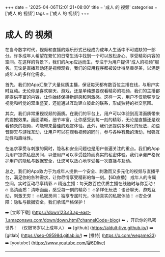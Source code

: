 +++
date = '2025-04-06T12:01:21+08:00'
title = '成人 的 视频'
categories = ['成人 的 视频']
tags = ['成人 的 视频']
+++

# 成人 的 视频

在当今数字时代，视频和直播的娱乐形式已经成为成年人生活中不可或缺的一部分。许多成年人希望在繁忙的日常生活中找到一个可以放松身心、享受精彩内容的空间。在这样的背景下，我们的App应运而生，专注于为用户提供“成人的视频”服务。无论是直播互动还是视频观看，我们的应用程序都被设计得尽善尽美，以满足成年人的多样化需求。

首先，我们的App汇聚了大量优质主播，保证每天都有数百位主播在线，与用户实时互动。无论你是喜欢聊天、游戏，还是单纯想要观看精彩的视频，我们的主播都能提供丰富的内容，让你始终保持新鲜感和刺激感。这样一来，用户不仅能够享受视觉和听觉的双重盛宴，还能通过互动建立彼此的联系，形成独特的社交氛围。

其次，我们非常重视视频的画质。在我们的平台上，用户可以体验到高清画质带来的震撼效果。画面清晰，细节丰富，让你感受到每一刻的精彩，无论是直播还是观看预录的视频，均能带来最佳的观赏体验。此外，我们还提供多样化的玩法，如语音聊天与游戏互动，让用户可以在观看视频的同时，参与各种有趣的活动，增强互动性和趣味性。

在追求享受与刺激的同时，隐私和安全问题也是用户普遍关注的重点。我们的App为用户提供私密房间，以便用户可以享受独特而真实的私密体验。我们承诺严格保护用户的隐私与数据安全，让您可以放心地享受每一次直播与互动。

总之，我们的App致力于为成年人提供一个安全、刺激而又多元化的视频与直播平台，满足你的各种需求，让你尽情享受精彩的每一刻。【6D直播】
成年人的专属空间，实时互动尽享精彩
🔥 精选主播：每天数百位优质主播在线随时与你互动！
🔥 高清画质：清晰画面，感受每一刻的精彩！
🔥多样化玩法：语音聊天、游戏互动，刺激无穷！
🔥私密房间：独享专属时光，体验真实的私密体验！
🔥安全保障：隐私与数据安全，我们承诺严格保护！

➡️ [立即下载] (https://down123.s3.ap-east-1.amazonaws.com/down/down.html?channelCode=blog) ⬅️ ，开启你的私密世界！
（仅限18岁以上成年人）
➡️ [github] (https://aldult-live.github.io/)
➡️ [gitlab] (https://seo-09598d.gitlab.io/)
➡️ [推特] (https://x.com/wegame33)
➡️ [youtube] (https://www.youtube.com/@6Dlive)

---

